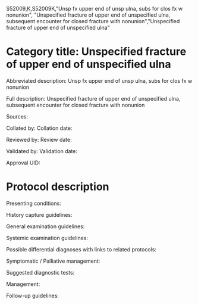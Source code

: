 S52009,K,S52009K,"Unsp fx upper end of unsp ulna, subs for clos fx w nonunion", "Unspecified fracture of upper end of unspecified ulna, subsequent encounter for closed fracture with nonunion","Unspecified fracture of upper end of unspecified ulna"
# Category title: Unspecified fracture of upper end of unspecified ulna

Abbreviated description: Unsp fx upper end of unsp ulna, subs for clos fx w nonunion

Full description: Unspecified fracture of upper end of unspecified ulna, subsequent encounter for closed fracture with nonunion

Sources:

Collated by:
Collation date:

Reviewed by:
Review date:

Validated by:
Validation date:

Approval UID:

# Protocol description

Presenting conditions:

History capture guidelines:

General examination guidelines:

Systemic examination guidelines:

Possible differential diagnoses with links to related protocols:

Symptomatic / Palliative management:

Suggested diagnostic tests:

Management:

Follow-up guidelines:

